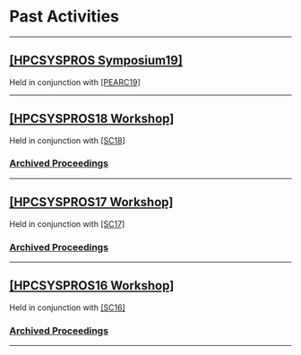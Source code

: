 # Past Activities

------
## [[HPCSYSPROS Symposium19]](http://sighpc-syspros.org/symposiums/2019/)
Held in conjunction with [[PEARC19]](https://www.pearc19.pearc.org)

------
## [[HPCSYSPROS18 Workshop]](http://sighpc-syspros.org/workshops/2018/) 
Held in conjunction with [[SC18]](http://sc18.supercomputing.org)
### [Archived Proceedings](http://sighpc-syspros.org/proceedings/Workshop18)

------
## [[HPCSYSPROS17 Workshop]](http://sighpc-syspros.org/workshops/2017/index.php.html)
Held in conjunction with [[SC17]](http://sc17.supercomputing.org)
### [Archived Proceedings](http://sighpc-syspros.org/proceedings/Workshop17)

------
## [[HPCSYSPROS16 Workshop]](http://sighpc-syspros.org/workshops/2016/index.php.html)
Held in conjunction with [[SC16]](http://sc16.supercomputing.org)
### [Archived Proceedings](http://sighpc-syspros.org/proceedings/Workshop16)
------
